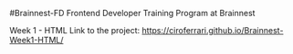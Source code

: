 #Brainnest-FD
Frontend Developer Training Program at Brainnest

Week 1 - HTML Link to the project: https://ciroferrari.github.io/Brainnest-Week1-HTML/
